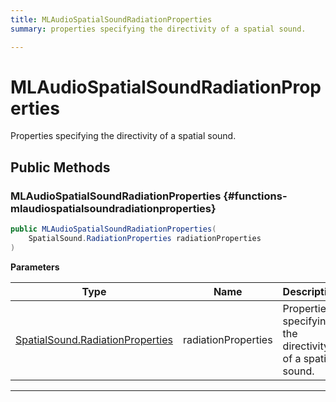 ```yaml
---
title: MLAudioSpatialSoundRadiationProperties
summary: properties specifying the directivity of a spatial sound. 

---
```


# MLAudioSpatialSoundRadiationProperties




Properties specifying the directivity of a spatial sound.   





## Public Methods

###  MLAudioSpatialSoundRadiationProperties {#functions-mlaudiospatialsoundradiationproperties}

```csharp
public MLAudioSpatialSoundRadiationProperties(
    SpatialSound.RadiationProperties radiationProperties
)
```


**Parameters**

| Type | Name  | Description  | 
|--|--|--|
| [SpatialSound.RadiationProperties](/versioned_docs/version-22-Feb-2023/unity-api/api/UnityEngine.XR.MagicLeap/MLAudioOutput/SpatialSound/UnityEngine.XR.MagicLeap.MLAudioOutput.SpatialSound.RadiationProperties.md) |radiationProperties|Properties specifying the directivity of a spatial sound. |






-----------


